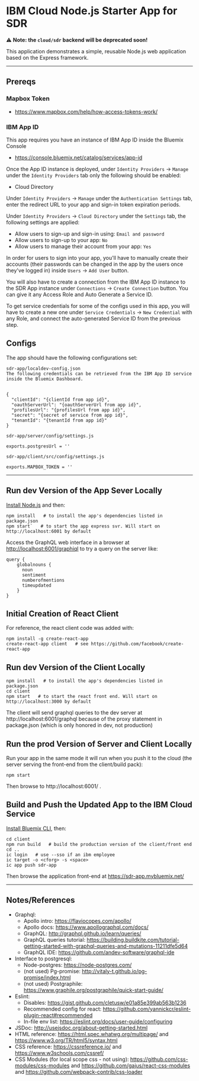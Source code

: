 # IBM Cloud Node.js Starter App for SDR

:warning: **Note: the `cloud/sdr` backend will be deprecated soon!**

This application demonstrates a simple, reusable Node.js web application based on the Express framework.

---

## Prereqs

### Mapbox Token
- https://www.mapbox.com/help/how-access-tokens-work/

### IBM App ID
This app requires you have an instance of IBM App ID inside the Bluemix Console
- https://console.bluemix.net/catalog/services/app-id

Once the App ID instance is deployed, under `Identity Providers` -> `Manage` under the `Identity Providers` tab only the following should be enabled:

- Cloud Directory

Under `Identity Providers` -> `Manage` under the `Authentication Settings` tab, enter the redirect URL to your app and sign-in token expiration periods.

Under `Identity Providers` -> `Cloud Directory` under the `Settings` tab, the following settings are applied:

- Allow users to sign-up and sign-in using: `Email and password`
- Allow users to sign-up to your app: `No`
- Allow users to manage their account from your app: `Yes`


In order for users to sign into your app, you'll have to manually create their accounts (their passwords can be changed in the app by the users once they've logged in) inside `Users` -> `Add User` button.

You will also have to create a connection from the IBM App ID instance to the SDR App instance under `Connections` -> `Create Connection` button. You can give it any Access Role and Auto Generate a Service ID.

To get service credentials for some of the configs used in this app, you will have to create a new one under `Service Credentials` -> `New Credential` with any Role, and connect the auto-generated Service ID from the previous step.

## Configs

The app should have the following configurations set:

```
sdr-app/localdev-config.json
The following credentials can be retrieved from the IBM App ID service inside the Bluemix Dashboard. 


{
  "clientId": "{clientId from app id}",
  "oauthServerUrl": "{oauthServerUrl from app id}",
  "profilesUrl": "{profilesUrl from app id}",
  "secret": "{secret of service from app id}",
  "tenantId": "{tenantId from app id}"
}
```

```
sdr-app/server/config/settings.js

exports.postgresUrl = ''
```

```
sdr-app/client/src/config/settings.js

exports.MAPBOX_TOKEN = ''
```

---

## Run dev Version of the App Sever Locally

[Install Node.js](https://nodejs.org/en/download/) and then:

```
npm install   # to install the app's dependencies listed in package.json
npm start`   # to start the app express svr. Will start on http://localhost:6001 by default
```

Access the GraphQL web interface in a browser at <http://localhost:6001/graphiql> to try a query on the server like:

```
query {
    globalnouns {
      noun
      sentiment
      numberofmentions
      timeupdated
    }
}
```


## Initial Creation of React Client

For reference, the react client code was added with:

```
npm install -g create-react-app
create-react-app client   # see https://github.com/facebook/create-react-app
```

## Run dev Version of the Client Locally

```
npm install   # to install the app's dependencies listed in package.json
cd client
npm start   # to start the react front end. Will start on http://localhost:3000 by default
```

The client will send graphql queries to the dev server at http://localhost:6001/graphql because of the proxy statement in package.json (which is only honored in dev, not production)

## Run the prod Version of Server and Client Locally

Run your app in the same mode it will run when you push it to the cloud (the server serving the front-end from the client/build pack):

```
npm start
```

Then browse to http://localhost:6001/ .

## Build and Push the Updated App to the IBM Cloud Service

[Install Bluemix CLI](https://console.bluemix.net/docs/cli/reference/bluemix_cli/get_started.html), then:

```
cd client
npm run build   # build the production version of the client/front end
cd ..
ic login   # use --sso if an ibm employee
ic target -o <cforg> -s <space>
ic app push sdr-app
```

Then browse the application front-end at https://sdr-app.mybluemix.net/

---

## Notes/References

- Graphql:
    - Apollo intro: https://flaviocopes.com/apollo/
    - Apollo docs: https://www.apollographql.com/docs/
    - GraphQL: http://graphql.github.io/learn/queries/
    - GraphQL queries tutorial: https://building.buildkite.com/tutorial-getting-started-with-graphql-queries-and-mutations-11211dfe5d64
    - GraphQL IDE: https://github.com/andev-software/graphql-ide
- Interface to postgresql:
    - Node-postgres: https://node-postgres.com/
    - (not used) Pg-promise: http://vitaly-t.github.io/pg-promise/index.html
    - (not used) Postgraphile: https://www.graphile.org/postgraphile/quick-start-guide/
- Eslint:
    - Disables: https://gist.github.com/cletusw/e01a85e399ab563b1236
    - Recommended config for react: https://github.com/yannickcr/eslint-plugin-react#recommended
    - In-file env list: https://eslint.org/docs/user-guide/configuring
- JSDoc: http://usejsdoc.org/about-getting-started.html
- HTML reference: https://html.spec.whatwg.org/multipage/ and https://www.w3.org/TR/html5/syntax.html
- CSS reference: https://cssreference.io/ and https://www.w3schools.com/cssref/
- CSS Modules (for local scope css - not using): https://github.com/css-modules/css-modules and https://github.com/gajus/react-css-modules and https://github.com/webpack-contrib/css-loader

